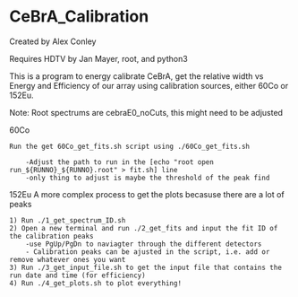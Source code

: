 # CeBrA_Calibration

Created by Alex Conley

Requires HDTV by Jan Mayer, root, and python3

This is a program to energy calibrate CeBrA, get the relative width vs Energy and Efficiency of our array using calibration sources, either 60Co or 152Eu.

Note: Root spectrums are cebraE0_noCuts, this might need to be adjusted

60Co

	Run the get 60Co_get_fits.sh script using ./60Co_get_fits.sh

		-Adjust the path to run in the [echo "root open run_${RUNNO}_${RUNNO}.root" > fit.sh] line
		-only thing to adjust is maybe the threshold of the peak find
	
	
152Eu
A more complex process to get the plots becasuse there are a lot of peaks

	1) Run ./1_get_spectrum_ID.sh 
	2) Open a new terminal and run ./2_get_fits and input the fit ID of the calibration peaks
		-use PgUp/PgDn to naviagter through the different detectors
		- Calibration peaks can be ajusted in the script, i.e. add or remove whatever ones you want
	3) Run ./3_get_input_file.sh to get the input file that contains the run date and time (for efficiency)
	4) Run ./4_get_plots.sh to plot everything!
